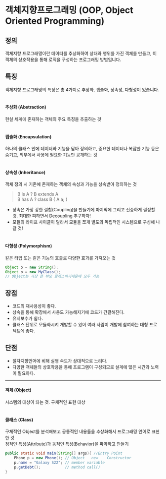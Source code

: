 # 객체지향프로그래밍 (OOP, Object Oriented Programming)

## 정의

객체지향 프로그래맹이란 데이터를 추상화하여 상태와 행위를 가진 객체를 만들고, 이 객체의 상호작용을 통해 로직을 구성하는 프로그래밍 방법입니다.


## 특징

객체지향 프로그래밍의 특징은 총 4가지로 추상화, 캡슐화, 상속성, 다형성이 있습니다.
</br></br>

#### 추상화 (Abstraction)

현실 세계에 존재하는 객체의 주요 특징을 추출하는 것
</br></br>

#### 캡슐화 (Encapsulation)

하나의 클래스 안에 데이터와 기능을 담아 정의하고, 중요한 데이터나 복잡한 기능 등은 숨기고, 외부에서 사용에 필요한 기능만 공개하는 것
</br></br>

#### 상속성 (Inheritance)

객체 정의 시 기존에 존재하는 객체의 속성과 기능을 상속받아 정의하는 것

>B Is A ? B extends A
></br>
>B has A ? class B { A a; }

- 상속은 가장 강한 결합(Coupling)을 만들기에 마지막에 그리고 신중하게 결정할 것. 최대한 피하면서 Decoupling 추구하자!
- 모듈의 라이프 사이클이 달라서 모듈을 쪼개 별도의 독립적인 시스템으로 구성해 나갈 것!
</br></br>

#### 다형성 (Polymorphism)

같은 타입 또는 같은 기능의 호출로 다양한 효과를 가져오는 것

```java
Object o = new String();
Object o = new MyClass();
// Object는 가장 큰 부모 클래스이기때문에 모두 가능 
```

## 장점

- 코드의 재사용성이 좋다.
- 상속을 통해 확장해서 사용도 가능해지기에 코드가 간결해진다.
- 유지보수가 쉽다.
- 클래스 단위로 모듈화시켜 개발할 수 있어 여러 사람이 개발에 참여하는 대형 프로젝트에 좋다.

## 단점

- 절차지향언어에 비해 실행 속도가 상대적으로 느리다.
- 다양한 객체들의 상호작용을 통해 프로그램이 구성되므로 설계에 많은 시간과 노력이 필요하다.

---

#### 객체 (Object)
시스템의 대상이 되는 것. 구체적인 표현 대상
</br></br>

#### 클래스 (Class)
구체적인 Object를 분석해보고 공통적인 내용들을 추상화해서 프로그래밍 언어로 표현한 것
</br>
정적인 특성(Attribute)과 동적인 특성(Behavior)을 파악하고 만들기

```java
public static void main(String[] args){ //Entry Point
	Phone p = new Phone(); // Object   new    Constructor
	p.name = "Galaxy S22"; // member variable
	p.getDebt();           // method call()
}
```
